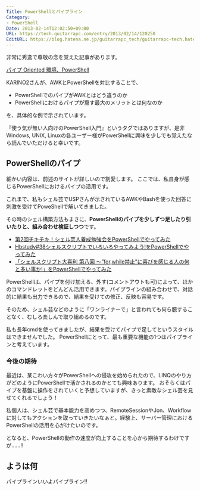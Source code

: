 ```yaml
---
Title: PowerShellとパイプライン
Category:
- PowerShell
Date: 2013-02-14T12:02:50+09:00
URL: https://tech.guitarrapc.com/entry/2013/02/14/120250
EditURL: https://blog.hatena.ne.jp/guitarrapc_tech/guitarrapc-tech.hatenablog.com/atom/entry/6802418398340412364
---
```


<!--
Date: 2013-02-14T12:02:50+09:00
URL: https://tech.guitarrapc.com/entry/2013/02/14/120250
-->

非常に秀逸で尊敬の念を覚えた記事があります。

[パイプ Oriented 環境、PowerShell](http://karino2.livejournal.com/70074.html)

KARINO2さんが、AWKとPowerShellを対比することで、

- PowerShellでのパイプがAWKとはどう違うのか
- PowerShellにおけるパイプが齎す最大のメリットとは何なのか

を、具体的な例で示されています。

『使う気が無い人向けのPowerShell入門』というタグではありますが、是非Windows, UNIX, Linuxの各ユーザー様がPowerShellに興味を少しでも覚えたなら読んでいただけると幸いです。

## PowerShellのパイプ

細かい内容は、前述のサイトが詳しいので割愛します。
ここでは、私自身が感じるPowerShellにおけるパイプの活用です。

これまで、私もシェル芸でUSPさんが示されているAWKやBashを使った回答に刺激を受けてPoweShellで解いてきました。

その時のシェル構築方法もまさに、**PowerShellのパイプを少しずつ足したり引いたりと、組み合わせ検証しつつ**です。

* [第2回チキチキ！シェル芸人養成勉強会をPowerShellでやってみた](http://guitarrapc.wordpress.com/2012/12/26/%e7%ac%ac2%e5%9b%9e%e3%83%81%e3%82%ad%e3%83%81%e3%82%ad%ef%bc%81%e3%82%b7%e3%82%a7%e3%83%ab%e8%8a%b8%e4%ba%ba%e9%a4%8a%e6%88%90%e5%8b%89%e5%bc%b7%e4%bc%9a%e3%82%92powershell%e3%81%a7%e3%82%84%e3%81%a3/)
* [Hbstudy#38シェルスクリプトでいろいろやってみよう!をPowerShellでやってみた ](http://guitarrapc.wordpress.com/2013/01/24/hbstudy38%e3%82%b7%e3%82%a7%e3%83%ab%e3%82%b9%e3%82%af%e3%83%aa%e3%83%97%e3%83%88%e3%81%a7%e3%81%84%e3%82%8d%e3%81%84%e3%82%8d%e3%82%84%e3%81%a3%e3%81%a6%e3%81%bf%e3%82%88%e3%81%86%e3%82%92powershel/)
* [「シェルスクリプト大喜利 第八回 ～”for,while禁止”に喜びを感じる人の何と多い事か!」をPowerShellでやってみた](http://guitarrapc.wordpress.com/2013/02/12/%e3%80%8c%e3%82%b7%e3%82%a7%e3%83%ab%e3%82%b9%e3%82%af%e3%83%aa%e3%83%97%e3%83%88%e5%a4%a7%e5%96%9c%e5%88%a9-%e7%ac%ac%e5%85%ab%e5%9b%9e-%ef%bd%9eforwhile%e7%a6%81%e6%ad%a2%e3%81%ab%e5%96%9c/)

PowerShellは、パイプを付け加える、外す(コメントアウトも可)によって、ほかのコマンドレットをどんどん活用できます。パイプラインの組み合わせで、対話的に結果も出力できるので、結果を受けての修正、反映も容易です。

そのため、シェル芸などのように「ワンライナーで」と言われても何ら臆することなく、むしろ楽しんで取り組めるのです。

私も長年cmdを使ってきましたが、結果を受けてパイプで足してというスタイルはできませんでした。
PowerShellにとって、最も重要な機能の1つはパイプラインと考えています。

### 今後の期待

最近は、某こわい方々がPowerShellへの侵攻を始められたので、LINQのやり方がどのようにPowerShellで活かされるのかとても興味あります。
おそらくはパイプを基盤に操作をされていくと予想していますが、きっと素敵なシェル芸を見せてくれるでしょう！

私個人は、シェル芸で基本能力を高めつつ、RemoteSessionやJon、Workflowに対してもアクションを取っていきたいなぁと。経験上、サーバー管理におけるPowerShellの活用を心がけたいのです。

となると、PowerShellの動作の速度が向上することを心から期待するわけですが……!!

## ようは何

パイプラインいいよパイプライン!!
